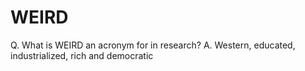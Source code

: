 # WEIRD
Q. What is WEIRD an acronym for in research?
A. Western, educated, industrialized, rich and democratic

<!-- {BearID:1981F3B1-C2BC-4F73-96ED-BC7FF3C96D2B-47725-00000449E8576F66} -->

